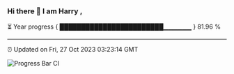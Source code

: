 ### Hi there 👋 I am Harry , 

⏳ Year progress { ████████████████████████▁▁▁▁▁▁ } 81.96 %

---

⏰ Updated on Fri, 27 Oct 2023 03:23:14 GMT

![Progress Bar CI](https://github.com/duykhang68/duykhang68/workflows/Progress%20Bar%20CI/badge.svg)
